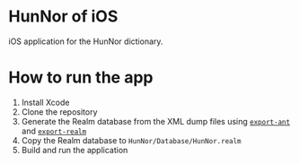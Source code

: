 # HunNor of iOS

iOS application for the HunNor dictionary.

# How to run the app

1. Install Xcode
1. Clone the repository
1. Generate the Realm database from the XML dump files using [`export-ant`](https://github.com/hunnor-dict/export-ant) and [`export-realm`](https://github.com/hunnor-dict/export-realm)
1. Copy the Realm database to `HunNor/Database/HunNor.realm`
1. Build and run the application
